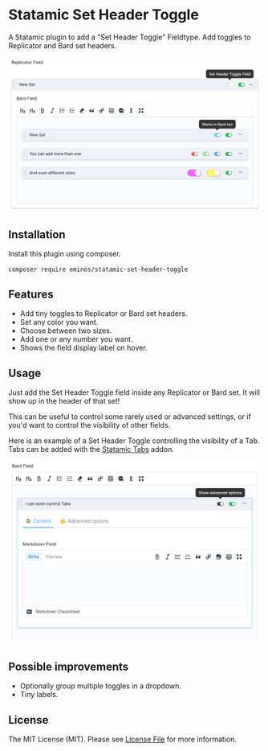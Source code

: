# Statamic Set Header Toggle

A Statamic plugin to add a "Set Header Toggle" Fieldtype. Add toggles to Replicator and Bard set headers.

![Screenshot of Set Header Toggle](docs/screenshot1.png)

## Installation

Install this plugin using composer.

```cli
composer require eminos/statamic-set-header-toggle
```

## Features

- Add tiny toggles to Replicator or Bard set headers.
- Set any color you want.
- Choose between two sizes.
- Add one or any number you want.
- Shows the field display label on hover.

## Usage

Just add the Set Header Toggle field inside any Replicator or Bard set. It will show up in the header of that set!

This can be useful to control some rarely used or advanced settings, or if you'd want to control the visibility of other fields.

Here is an example of a Set Header Toggle controlling the visibility of a Tab. Tabs can be added with the [Statamic Tabs](https://github.com/eminos/statamic-tabs) addon.

![Screenshot of a Set Header Toggle controling the visibility of a Tab](docs/screenshot2.png)

## Possible improvements

- Optionally group multiple toggles in a dropdown.
- Tiny labels.

## License

The MIT License (MIT). Please see [License File](LICENSE.md) for more information.